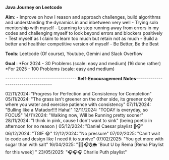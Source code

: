 **Java Journey on Leetcode**

**Aim**: - Improve on how I reason and approach challenges, build algorithms and understanding the dynamics in and inbetween very well
         - Trying solo mentorship with myself 
         - Learning to stop running away from errors in my codes and challenging myself to look beyond errors and blockers positively
         - Test myself as I claim to learn too much but retain not as much
         - Build a better and healthier competitive version of myself
         - Be Better, Be the Best

**Tools**: Leetcode (Of course), Youtube, Gemini and Slack Overflow

**Goal** : *For 2024
       - 30 Problems (scale: easy and medium) (16 done rather)
           *For 2025
       - 100 Problems (scale: easy and medium)

----------------------------------- **Self-Encouragement Notes**------------------------------------

02/11/2024: "Progress for Perfection and Consistency for Completion"
05/11/2024: "The grass isn't greener on the other side, its greener only where you water and exercise patience with consistency"
07/11/2024: "Bulling like a Matador!!!! Haha!"
12/11/2024: "TODAY is everyday, so FOCUS"
14/11/2024: "Walking now, Will be Running pretty sooner"
28/11/2024: "I think in pink, cause I don't want to sink" (being poetic in afternoon for no reason )
05/12/2024: "Daniel Caesar playlist 🎵🎧"
06/12/2024: "TGIF 😂"
12/12/2024: "No pressure"
07/02/2025: "Can't wait to code and design like I need it to survive"
07/02/2025: "You get more with sugar than with salt"
16/04/2025: "🦋🎼🎧⌚🌦 'Bout U by Rema [Rema Playlist for this week] "
23/05/2025: "🎧🎧🎧 Charlie Puth playlist"

